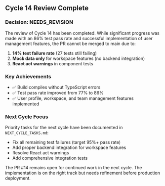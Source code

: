 ## Cycle 14 Review Complete

### Decision: NEEDS_REVISION

The review of Cycle 14 has been completed. While significant progress was made with an 86% test pass rate and successful implementation of user management features, the PR cannot be merged to main due to:

1. **14% test failure rate** (27 tests still failing)
2. **Mock data only** for workspace features (no backend integration)
3. **React act warnings** in component tests

### Key Achievements
- ✅ Build compiles without TypeScript errors
- ✅ Test pass rate improved from 77% to 86%
- ✅ User profile, workspace, and team management features implemented

### Next Cycle Focus
Priority tasks for the next cycle have been documented in `NEXT_CYCLE_TASKS.md`:
- Fix all remaining test failures (target 95%+ pass rate)
- Add proper backend integration for workspace features
- Resolve React act warnings
- Add comprehensive integration tests

The PR #14 remains open for continued work in the next cycle. The implementation is on the right track but needs refinement before production deployment.
